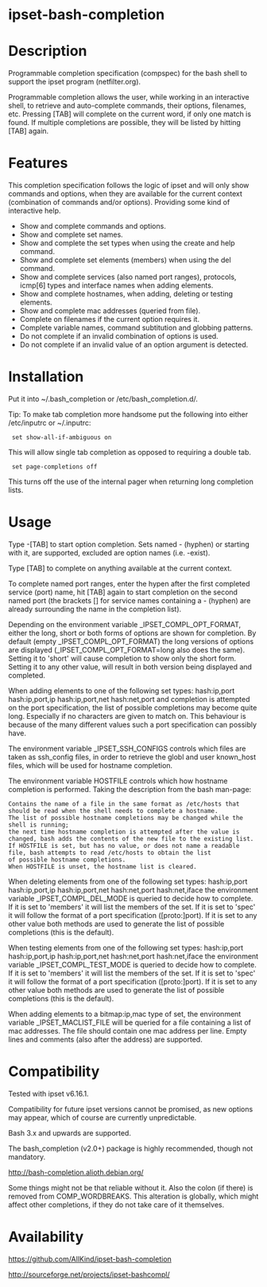 ipset-bash-completion
=====================

Description
===========

Programmable completion specification (compspec) for the bash shell to support the ipset program (netfilter.org).


Programmable completion allows the user, while working in an interactive shell, to retrieve and auto-complete commands,
their options, filenames, etc.
Pressing [TAB] will complete on the current word, if only one match is found.
If multiple completions are possible, they will be listed by hitting [TAB] again.


Features
========

This completion specification follows the logic of ipset and will only show commands and options, 
when they are available for the current context (combination of commands and/or options).
Providing some kind of interactive help.

- Show and complete commands and options.
- Show and complete set names.
- Show and complete the set types when using the create and help command.
- Show and complete set elements (members) when using the del command.
- Show and complete services (also named port ranges), protocols, icmp[6] types and interface names when adding elements.
- Show and complete hostnames, when adding, deleting or testing elements.
- Show and complete mac addresses (queried from file).
- Complete on filenames if the current option requires it.
- Complete variable names, command subtitution and globbing patterns.
- Do not complete if an invalid combination of options is used.
- Do not complete if an invalid value of an option argument is detected.


Installation
============

Put it into ~/.bash_completion or /etc/bash_completion.d/.

Tip: To make tab completion more handsome put the following into either /etc/inputrc or ~/.inputrc:

     set show-all-if-ambiguous on

This will allow single tab completion as opposed to requiring a double tab.

     set page-completions off

This turns off the use of the internal pager when returning long completion lists.


Usage
=====

Type -[TAB] to start option completion.
Sets named - (hyphen) or starting with it, are supported, excluded are option names (i.e. -exist).

Type [TAB] to complete on anything available at the current context.

To complete named port ranges, enter the hypen after the first completed service (port) name,
hit [TAB] again to start completion on the second named port (the brackets [] for service names
containing a - (hyphen) are already surrounding the name in the completion list).

Depending on the environment variable _IPSET_COMPL_OPT_FORMAT, either the long, short or both forms of options are shown for completion.
By default (empty _IPSET_COMPL_OPT_FORMAT) the long versions of options are displayed (_IPSET_COMPL_OPT_FORMAT=long also does the same).
Setting it to 'short' will cause completion to show only the short form.
Setting it to any other value, will result in both version being displayed and completed.

When adding elements to one of the following set types:
hash:ip,port hash:ip,port,ip hash:ip,port,net hash:net,port
and completion is attempted on the port specification, the list of possible completions may become quite long.
Especially if no characters are given to match on.
This behaviour is because of the many different values such a port specification can possibly have.

The environment variable _IPSET_SSH_CONFIGS controls which files are taken as ssh_config files,
in order to retrieve the globl and user known_host files, which will be used for hostname completion.

The environment variable HOSTFILE controls which how hostname completion is performed.
Taking the description from the bash man-page:

	Contains the name of a file in the same format as /etc/hosts that should be read when the shell needs to complete a hostname.
	The list of possible hostname completions may be changed while the shell is running;
	the next time hostname completion is attempted after the value is changed, bash adds the contents of the new file to the existing list.
	If HOSTFILE is set, but has no value, or does not name a readable file, bash attempts to read /etc/hosts to obtain the list
	of possible hostname completions.
	When HOSTFILE is unset, the hostname list is cleared.

When deleting elements from one of the following set types:
hash:ip,port hash:ip,port,ip hash:ip,port,net hash:net,port hash:net,iface
the environment variable _IPSET_COMPL_DEL_MODE is queried to decide how to complete.
If it is set to 'members' it will list the members of the set.
If it is set to 'spec' it will follow the format of a port specification ([proto:]port).
If it is set to any other value both methods are used to generate the list of possible completions (this is the default).

When testing elements from one of the following set types:
hash:ip,port hash:ip,port,ip hash:ip,port,net hash:net,port hash:net,iface
the environment variable _IPSET_COMPL_TEST_MODE is queried to decide how to complete.
If it is set to 'members' it will list the members of the set.
If it is set to 'spec' it will follow the format of a port specification ([proto:]port).
If it is set to any other value both methods are used to generate the list of possible completions (this is the default).

When adding elements to a bitmap:ip,mac type of set, the environment variable _IPSET_MACLIST_FILE will be queried
for a file containing a list of mac addresses.
The file should contain one mac address per line.
Empty lines and comments (also after the address) are supported.


Compatibility
=============

Tested with ipset v6.16.1.

Compatibility for future ipset versions cannot be promised, as new options may appear, 
which of course are currently unpredictable.

Bash 3.x and upwards are supported.

The bash_completion (v2.0+) package is highly recommended, though not mandatory.

http://bash-completion.alioth.debian.org/

Some things might not be that reliable without it.
Also the colon (if there) is removed from COMP_WORDBREAKS.
This alteration is globally, which might affect other completions,
if they do not take care of it themselves.

Availability
============

https://github.com/AllKind/ipset-bash-completion

http://sourceforge.net/projects/ipset-bashcompl/
